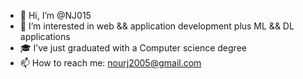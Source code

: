 - 👋 Hi, I’m @NJ015
- 👀 I’m interested in web && application development plus ML && DL applications
- 🎓 I’ve just graduated with a Computer science degree
- 📫 How to reach me: nourj2005@gmail.com

<!-- - 💞️ I’m looking to collaborate on ... -->
<!---
NJ015/NJ015 is a ✨ special ✨ repository because its `README.md` (this file) appears on your GitHub profile.
You can click the Preview link to take a look at your changes.
--->
